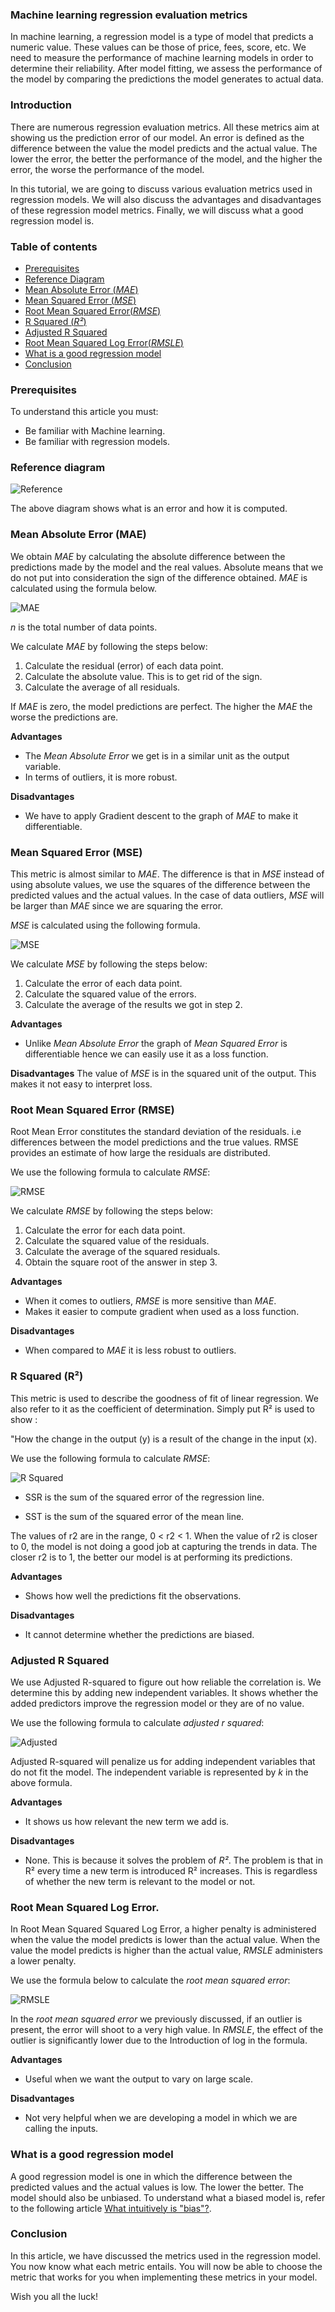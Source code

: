 ### Machine learning regression evaluation metrics
In machine learning, a regression model is a type of model that predicts a numeric value. These values can be those of price, fees, score, etc. We need to measure the performance of machine learning models in order to determine their reliability. After model fitting, we assess the performance of the model by comparing the predictions the model generates to actual data.

### Introduction
There are numerous regression evaluation metrics. All these metrics aim at showing us the prediction error of our model. An error is defined as the difference between the value the model predicts and the actual value. The lower the error, the better the performance of the model, and the higher the error, the worse the performance of the model.

In this tutorial, we are going to discuss various evaluation metrics used in regression models. We will also discuss the advantages and disadvantages of these regression model metrics. Finally, we will discuss what a good regression model is.

### Table of contents
- [Prerequisites](#prerequisites)
-  [Reference Diagram](#reference-diagram)
- [Mean Absolute Error (*MAE*)](#mean-absolute-error-mae)
- [Mean Squared Error (*MSE*)](#mean-squared-error-mse)
- [Root Mean Squared Error(*RMSE*)](#root-mean-squared-error-rmse)
- [R Squared (*R²*)](#r-squared-r²)
- [Adjusted R Squared](#adjusted-r-squared)
- [Root Mean Squared Log Error(*RMSLE*)](#root-mean-squared-log-error)
- [What is a good regression model](#what-is-a-good-regression-model)
- [Conclusion](#Conclusion)

### Prerequisites
To understand this article you must:
- Be familiar with Machine learning.
- Be familiar with regression models.
### Reference diagram
![Reference](/engineering-education/machine-learning-regression-evaluation-metrics/reference.jpeg)

The above diagram shows what is an error and how it is computed.

### Mean Absolute Error (MAE)
We obtain *MAE* by calculating the absolute difference between the predictions made by the model and the real values. Absolute means that we do not put into consideration the sign of the difference obtained. *MAE* is calculated using the formula below.

![MAE](/engineering-education/machine-learning-regression-evaluation-metrics/mae.png)

*n* is the total number of data points.

We calculate *MAE* by following the steps below:
1. Calculate the residual (error) of each data point.
2. Calculate the absolute value. This is to get rid of the sign.
3. Calculate the average of all residuals.

If *MAE* is zero, the model predictions are perfect. The higher the *MAE* the worse the predictions are.

**Advantages**
- The *Mean Absolute Error* we get is in a similar unit as the output variable.
- In terms of outliers, it is more robust.

**Disadvantages**
- We have to apply Gradient descent to the graph of *MAE* to make it differentiable.

### Mean Squared Error (MSE)
This metric is almost similar to *MAE*. The difference is that in *MSE* instead of using absolute values, we use the squares of the difference between the predicted values and the actual values. In the case of data outliers, *MSE* will be larger than *MAE* since we are squaring the error.

 *MSE* is calculated using the following formula.

![MSE](/engineering-education/machine-learning-regression-evaluation-metrics/mse.png)

We calculate *MSE* by following the steps below:

1. Calculate the error of each data point.
2. Calculate the squared value of the errors.
3. Calculate the average of the results we got in step 2.

**Advantages**
- Unlike *Mean Absolute Error* the graph of *Mean Squared Error* is differentiable hence we can easily use it as a loss function.

**Disadvantages**
The value of *MSE* is in the squared unit of the output. This makes it not easy to interpret loss.

### Root Mean Squared Error (RMSE)
Root Mean Error constitutes the standard deviation of the residuals. i.e differences between the model predictions and the true values. RMSE provides an estimate of how large the residuals are distributed.

We use the following formula to calculate *RMSE*:

![RMSE](/engineering-education/machine-learning-regression-evaluation-metrics/rmse.png)

We calculate *RMSE* by following the steps below:

1. Calculate the error for each data point.
2. Calculate the squared value of the residuals.
3. Calculate the average of the squared residuals.
4. Obtain the square root of the answer in step 3.

**Advantages**
- When it comes to outliers, *RMSE* is more sensitive than *MAE*.
- Makes it easier to compute gradient when used as a loss function.

**Disadvantages**
- When compared to *MAE* it is less robust to outliers.
### R Squared (R²)
This metric is used to describe the goodness of fit of linear regression. We also refer to it as the coefficient of determination. Simply put R² is used to show : 

"How the change in the output (y) is a result of the change in the input (x).

We use the following formula to calculate *RMSE*:

![R Squared](/engineering-education/machine-learning-regression-evaluation-metrics/r.png)

- SSR is the sum of the squared error of the regression line.

- SST is the sum of the squared error of the mean line.

The values of r2 are in the range, 0 < r2 < 1. When the value of r2 is closer to 0, the model is not doing a good job at capturing the trends in data. The closer r2 is to 1, the better our model is at performing its predictions.

**Advantages**
- Shows how well the predictions fit the observations.

**Disadvantages**
- It cannot determine whether the predictions are biased.

### Adjusted R Squared
We use Adjusted R-squared to figure out how reliable the correlation is. We determine this by adding new independent variables. It shows whether the added predictors improve the regression model or they are of no value.

We use the following formula to calculate *adjusted r squared*:

![Adjusted](/engineering-education/machine-learning-regression-evaluation-metrics/adjusted.png)

Adjusted R-squared will penalize us for adding independent variables that do not fit the model. The independent variable is represented by *k* in the above formula.

**Advantages**
- It shows us how relevant the new term we add is.

**Disadvantages**
- None. This is because it solves the problem of *R²*. The problem is that in R² every time a new term is introduced R² increases. This is regardless of whether the new term is relevant to the model or not.

### Root Mean Squared Log Error.
In Root Mean Squared Squared Log Error, a higher penalty is administered when the value the model predicts is lower than the actual value. When the value the model predicts is higher than the actual value, *RMSLE* administers a lower penalty.

We use the formula below to calculate the *root mean squared error*:

![RMSLE](/engineering-education/machine-learning-regression-evaluation-metrics/rmsle.png)

In the *root mean squared error* we previously discussed, if an outlier is present, the error will shoot to a very high value. In *RMSLE*, the effect of the outlier is significantly lower due to the Introduction of log in the formula.

**Advantages**
- Useful when we want the output to vary on large scale.

**Disadvantages**
- Not very helpful when we are developing a model in which we are calling the inputs.

### What is a good regression model
A good regression model is one in which the difference between the predicted values and the actual values is low. The lower the better. The model should also be unbiased. To understand what a biased model is, refer to the following article [What intuitively is "bias"?](https://stats.stackexchange.com/questions/13643/what-intuitively-is-bias).

### Conclusion
In this article, we have discussed the metrics used in the regression model. You now know what each metric entails. You will now be able to choose the metric that works for you when implementing these metrics in your model.

Wish you all the luck!
